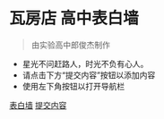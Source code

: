 
# 瓦房店 高中表白墙

> 由实验高中郎俊杰制作

- 星光不问赶路人，时光不负有心人。
- 请点击下方“提交内容”按钮以添加内容
- 使用左下角按钮以打开导航栏

[表白墙](http://bbq.ljjie.cn)
[提交内容](http://bbq.ljjie.cn/#/?id=Mine)
